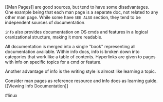 [[Man Pages]] are good sources, but tend to have some disadvantages. One example being that each man page is a separate doc, not related to any other man page. While some have `SEE ALSO` section, they tend to be independent sources of documentation.

`info` also provides documentation on OS cmds and features in a logical oranizational structure, making it more readable. 

All documentation is merged into a single "book" representing all documentation available. Within info docs, info is broken down into categories that work like a table of contents. Hyperlinks are given to pages with info on specific topics for a cmd or feature. 

Another advantage of info is the writing style is almost like learning a topic. 

Consider man pages as reference resource and info docs as learning guide.
[[Viewing Info Documentation]]




#linux 